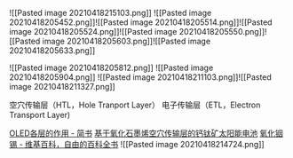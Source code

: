 ![[Pasted image 20210418215103.png]]
![[Pasted image 20210418205452.png]]![[Pasted image 20210418205514.png]]![[Pasted image 20210418205524.png]]![[Pasted image 20210418205550.png]]![[Pasted image 20210418205603.png]]![[Pasted image 20210418205633.png]]


![[Pasted image 20210418205812.png]]
![[Pasted image 20210418205904.png]]
![[Pasted image 20210418211103.png]]![[Pasted image 20210418211327.png]]



空穴传输层（HTL，Hole Tranport Layer）
电子传输层（ETL，Electron Transport Layer)


[OLED各层的作用 - 简书](https://www.jianshu.com/p/1699cfd3e1b4)
[基于氧化石墨烯空穴传输层的钙钛矿太阳能电池](http://www.photon.ac.cn/article/2019/1004-4213-48-3-0316001.html#outline_anchor_13)
[氧化铟锡 - 维基百科，自由的百科全书](https://zh.wikipedia.org/wiki/%E6%B0%A7%E5%8C%96%E9%93%9F%E9%94%A1)
![[Pasted image 20210418214724.png]]